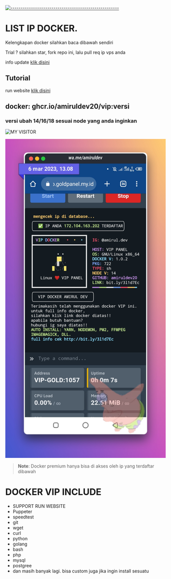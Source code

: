 [![-----------------------------------------------------](https://raw.githubusercontent.com/andreasbm/readme/master/assets/lines/colored.png)](#table-of-contents)
# LIST IP DOCKER.
<p>Kelengkapan docker silahkan baca dibawah sendiri</p>
<p>Trial ? silahkan star, fork repo ini, lalu pull req ip vps anda</p>

info update [klik disini](https://chat.whatsapp.com/EhB5dMGDFFJBzWiL9y8oN3)

## Tutorial
run website [klik disini](https://github.com/amiruldev20/ippanel/blob/main/TUTOR-RUN-WEBSITE.txt)

## docker: ghcr.io/amiruldev20/vip:versi
### versi ubah 14/16/18 sesuai node yang anda inginkan
 
 <p align="center">

![MY VISITOR](https://komarev.com/ghpvc/?username=amiruldev20&color=green)

<img width="" src="new.jpg">
</p>

 > **Note**:  Docker premium hanya bisa di akses oleh ip yang terdaftar dibawah
 
 # DOCKER VIP INCLUDE
 - SUPPORT RUN WEBSITE
 - Puppeter
 - speedtest
 - git
 - wget
 - curl
 - python
 - golang
 - bash
 - php
 - mysql
 - postgree
 - dan masih banyak lagi.
 bisa custom juga jika ingin install sesuatu
